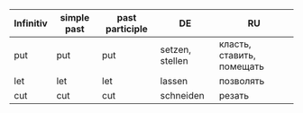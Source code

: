|Infinitiv|simple past|past participle|DE|RU|
|---|---|---|---|---|
|put|put|put|setzen, stellen|класть, ставить, помещать|
|let|let|let|lassen|позволять|
|cut|cut|cut|schneiden|резать|
